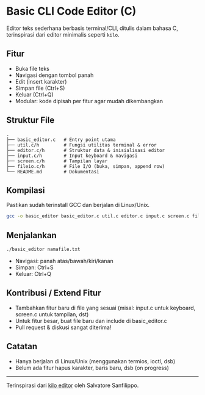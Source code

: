 # Basic CLI Code Editor (C)

Editor teks sederhana berbasis terminal/CLI, ditulis dalam bahasa C, terinspirasi dari editor minimalis seperti `kilo`.

## Fitur
- Buka file teks
- Navigasi dengan tombol panah
- Edit (insert karakter)
- Simpan file (Ctrl+S)
- Keluar (Ctrl+Q)
- Modular: kode dipisah per fitur agar mudah dikembangkan

## Struktur File
```
.
├── basic_editor.c   # Entry point utama
├── util.c/h         # Fungsi utilitas terminal & error
├── editor.c/h       # Struktur data & inisialisasi editor
├── input.c/h        # Input keyboard & navigasi
├── screen.c/h       # Tampilan layar
├── fileio.c/h       # File I/O (buka, simpan, append row)
└── README.md        # Dokumentasi
```

## Kompilasi
Pastikan sudah terinstall GCC dan berjalan di Linux/Unix.

```sh
gcc -o basic_editor basic_editor.c util.c editor.c input.c screen.c fileio.c
```

## Menjalankan
```sh
./basic_editor namafile.txt
```

- Navigasi: panah atas/bawah/kiri/kanan
- Simpan: Ctrl+S
- Keluar: Ctrl+Q

## Kontribusi / Extend Fitur
- Tambahkan fitur baru di file yang sesuai (misal: input.c untuk keyboard, screen.c untuk tampilan, dst)
- Untuk fitur besar, buat file baru dan include di basic_editor.c
- Pull request & diskusi sangat diterima!

## Catatan
- Hanya berjalan di Linux/Unix (menggunakan termios, ioctl, dsb)
- Belum ada fitur hapus karakter, baris baru, dsb (on progress)

---

Terinspirasi dari [kilo editor](https://github.com/antirez/kilo) oleh Salvatore Sanfilippo. 
